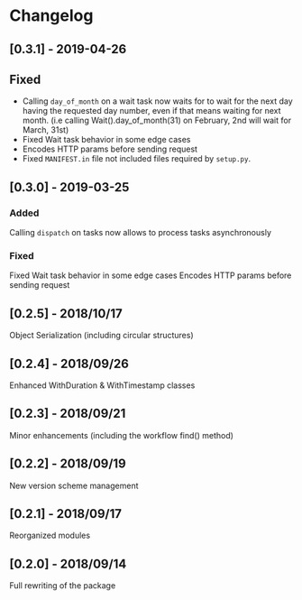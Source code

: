 # Changelog

## [0.3.1] - 2019-04-26

## Fixed
- Calling `day_of_month` on a wait task now waits for to wait for the next day having the requested day number, even if that means waiting for next month. (i.e calling Wait().day_of_month(31) on February, 2nd will wait for March, 31st)
- Fixed Wait task behavior in some edge cases
- Encodes HTTP params before sending request
- Fixed `MANIFEST.in` file not included files required by `setup.py`.

## [0.3.0] - 2019-03-25

### Added
Calling `dispatch` on tasks now allows to process tasks asynchronously

### Fixed
Fixed Wait task behavior in some edge cases
Encodes HTTP params before sending request

## [0.2.5] - 2018/10/17
Object Serialization (including circular structures)

## [0.2.4] - 2018/09/26
Enhanced WithDuration & WithTimestamp classes

## [0.2.3] - 2018/09/21
Minor enhancements (including the workflow find() method)

## [0.2.2] - 2018/09/19
New version scheme management

## [0.2.1] - 2018/09/17
Reorganized modules

## [0.2.0] - 2018/09/14
Full rewriting of the package
